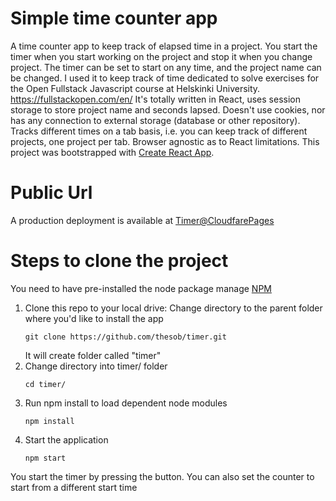 # Simple time counter app

A time counter app to keep track of elapsed time in a project. You start the timer when you start working on the project and stop it when you change project. The timer can be set to start on any time, and the project name can be changed.
I used it to keep track of time dedicated to solve exercises for the Open Fullstack Javascript course at Helskinki University. https://fullstackopen.com/en/
It's totally written in React, uses session storage to store project name and seconds lapsed. Doesn't use cookies, nor has any connection to external storage (database or other repository).
Tracks different times on a tab basis, i.e. you can keep track of different projects, one project per tab. Browser agnostic as to React limitations.
This project was bootstrapped with [Create React App](https://github.com/facebook/create-react-app).

# Public Url
A production deployment is available at [Timer@CloudfarePages](https://timer-8lb.pages.dev/)

# Steps to clone the project
You need to have pre-installed the node package manage [NPM](https://docs.npmjs.com/downloading-and-installing-node-js-and-npm)

1. Clone this repo to your local drive:
    Change directory to the parent folder where you'd like to install the app
    ```shell
    git clone https://github.com/thesob/timer.git
    ```
    It will create folder called "timer"
2. Change directory into timer/ folder
    ```shell
    cd timer/
    ```
3. Run npm install to load dependent node modules
    ```shell
    npm install
    ```
4. Start the application
    ```shell
    npm start
    ```
You start the timer by pressing the button. You can also set the counter to start from a different start time
